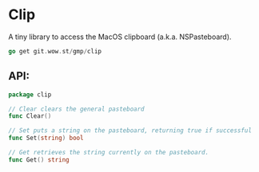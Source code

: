 # Clip

A tiny library to access the MacOS clipboard (a.k.a. NSPasteboard).

```go
go get git.wow.st/gmp/clip
```

## API:

```go
package clip

// Clear clears the general pasteboard
func Clear()

// Set puts a string on the pasteboard, returning true if successful
func Set(string) bool

// Get retrieves the string currently on the pasteboard.
func Get() string
```

